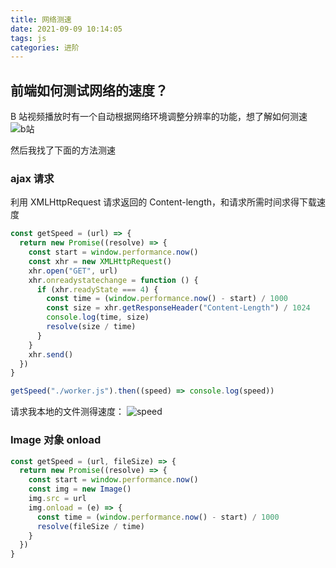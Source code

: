 ```yaml
---
title: 网络测速
date: 2021-09-09 10:14:05
tags: js
categories: 进阶
---
```


## 前端如何测试网络的速度？

B 站视频播放时有一个自动根据网络环境调整分辨率的功能，想了解如何测速
![b站](/img/网络测速/b.png)

然后我找了下面的方法测速

### ajax 请求

利用 XMLHttpRequest 请求返回的 Content-length，和请求所需时间求得下载速度

```js
const getSpeed = (url) => {
  return new Promise((resolve) => {
    const start = window.performance.now()
    const xhr = new XMLHttpRequest()
    xhr.open("GET", url)
    xhr.onreadystatechange = function () {
      if (xhr.readyState === 4) {
        const time = (window.performance.now() - start) / 1000
        const size = xhr.getResponseHeader("Content-Length") / 1024
        console.log(time, size)
        resolve(size / time)
      }
    }
    xhr.send()
  })
}

getSpeed("./worker.js").then((speed) => console.log(speed))
```

请求我本地的文件测得速度：
![speed](/img/网络测速/speed.png)

### Image 对象 onload

```js
const getSpeed = (url, fileSize) => {
  return new Promise((resolve) => {
    const start = window.performance.now()
    const img = new Image()
    img.src = url
    img.onload = (e) => {
      const time = (window.performance.now() - start) / 1000
      resolve(fileSize / time)
    }
  })
}
```
